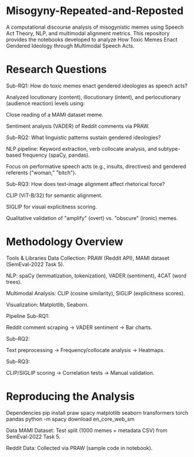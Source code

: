 # Misogyny-Repeated-and-Reposted
A computational discourse analysis of misogynistic memes using Speech Act Theory, NLP, and multimodal alignment metrics. This repository provides the notebooks developed to analyze How Toxic Memes Enact Gendered Ideology through Multimodal Speech Acts.

# Research Questions
Sub-RQ1: How do toxic memes enact gendered ideologies as speech acts?

Analyzed locutionary (content), illocutionary (intent), and perlocutionary (audience reaction) levels using:

Close reading of a MAMI dataset meme.

Sentiment analysis (VADER) of Reddit comments via PRAW.

Sub-RQ2: What linguistic patterns sustain gendered ideologies?

NLP pipeline: Keyword extraction, verb collocate analysis, and subtype-based frequency (spaCy, pandas).

Focus on performative speech acts (e.g., insults, directives) and gendered referents ("woman," "bitch").

Sub-RQ3: How does text-image alignment affect rhetorical force?

CLIP (ViT-B/32) for semantic alignment.

SIGLIP for visual explicitness scoring.

Qualitative validation of "amplify" (overt) vs. "obscure" (ironic) memes.

# Methodology Overview
Tools & Libraries
Data Collection: PRAW (Reddit API), MAMI dataset (SemEval-2022 Task 5).

NLP: spaCy (lemmatization, tokenization), VADER (sentiment), 4CAT (word trees).

Multimodal Analysis: CLIP (cosine similarity), SIGLIP (explicitness scores).

Visualization: Matplotlib, Seaborn.

Pipeline
Sub-RQ1:

Reddit comment scraping → VADER sentiment → Bar charts.

Sub-RQ2:

Text preprocessing → Frequency/collocate analysis → Heatmaps.

Sub-RQ3:

CLIP/SIGLIP scoring → Correlation tests → Manual validation.

# Reproducing the Analysis
Dependencies
pip install praw spacy matplotlib seaborn transformers torch pandas
python -m spacy download en_core_web_sm

Data
MAMI Dataset: Test split (1000 memes + metadata CSV) from SemEval-2022 Task 5.

Reddit Data: Collected via PRAW (sample code in notebook).
